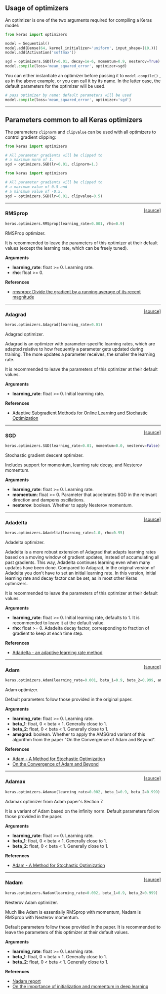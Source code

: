 
## Usage of optimizers

An optimizer is one of the two arguments required for compiling a Keras model:

```python
from keras import optimizers

model = Sequential()
model.add(Dense(64, kernel_initializer='uniform', input_shape=(10,)))
model.add(Activation('softmax'))

sgd = optimizers.SGD(lr=0.01, decay=1e-6, momentum=0.9, nesterov=True)
model.compile(loss='mean_squared_error', optimizer=sgd)
```

You can either instantiate an optimizer before passing it to `model.compile()` , as in the above example, or you can call it by its name. In the latter case, the default parameters for the optimizer will be used.

```python
# pass optimizer by name: default parameters will be used
model.compile(loss='mean_squared_error', optimizer='sgd')
```

---

## Parameters common to all Keras optimizers

The parameters `clipnorm` and `clipvalue` can be used with all optimizers to control gradient clipping:

```python
from keras import optimizers

# All parameter gradients will be clipped to
# a maximum norm of 1.
sgd = optimizers.SGD(lr=0.01, clipnorm=1.)
```

```python
from keras import optimizers

# All parameter gradients will be clipped to
# a maximum value of 0.5 and
# a minimum value of -0.5.
sgd = optimizers.SGD(lr=0.01, clipvalue=0.5)
```

---

<span style="float:right;">[[source]](https://github.com/keras-team/keras/blob/master/keras/optimizers.py#L229)</span>
### RMSprop

```python
keras.optimizers.RMSprop(learning_rate=0.001, rho=0.9)
```

RMSProp optimizer.

It is recommended to leave the parameters of this optimizer
at their default values
(except the learning rate, which can be freely tuned).

__Arguments__

- __learning_rate__: float >= 0. Learning rate.
- __rho__: float >= 0.

__References__

- [rmsprop: Divide the gradient by a running average of its recent magnitude
   ](http://www.cs.toronto.edu/~tijmen/csc321/slides/lecture_slides_lec6.pdf)
    
----

<span style="float:right;">[[source]](https://github.com/keras-team/keras/blob/master/keras/optimizers.py#L303)</span>
### Adagrad

```python
keras.optimizers.Adagrad(learning_rate=0.01)
```

Adagrad optimizer.

Adagrad is an optimizer with parameter-specific learning rates,
which are adapted relative to how frequently a parameter gets
updated during training. The more updates a parameter receives,
the smaller the learning rate.

It is recommended to leave the parameters of this optimizer
at their default values.

__Arguments__

- __learning_rate__: float >= 0. Initial learning rate.

__References__

- [Adaptive Subgradient Methods for Online Learning and Stochastic
   Optimization](http://www.jmlr.org/papers/volume12/duchi11a/duchi11a.pdf)
    
----

<span style="float:right;">[[source]](https://github.com/keras-team/keras/blob/master/keras/optimizers.py#L164)</span>
### SGD

```python
keras.optimizers.SGD(learning_rate=0.01, momentum=0.0, nesterov=False)
```

Stochastic gradient descent optimizer.

Includes support for momentum,
learning rate decay, and Nesterov momentum.

__Arguments__

- __learning_rate__: float >= 0. Learning rate.
- __momentum__: float >= 0. Parameter that accelerates SGD
    in the relevant direction and dampens oscillations.
- __nesterov__: boolean. Whether to apply Nesterov momentum.
    
----

<span style="float:right;">[[source]](https://github.com/keras-team/keras/blob/master/keras/optimizers.py#L376)</span>
### Adadelta

```python
keras.optimizers.Adadelta(learning_rate=1.0, rho=0.95)
```

Adadelta optimizer.

Adadelta is a more robust extension of Adagrad
that adapts learning rates based on a moving window of gradient updates,
instead of accumulating all past gradients. This way, Adadelta continues
learning even when many updates have been done. Compared to Adagrad, in the
original version of Adadelta you don't have to set an initial learning
rate. In this version, initial learning rate and decay factor can
be set, as in most other Keras optimizers.

It is recommended to leave the parameters of this optimizer
at their default values.

__Arguments__

- __learning_rate__: float >= 0. Initial learning rate, defaults to 1.
    It is recommended to leave it at the default value.
- __rho__: float >= 0. Adadelta decay factor, corresponding to fraction of
    gradient to keep at each time step.

__References__

- [Adadelta - an adaptive learning rate method](
   https://arxiv.org/abs/1212.5701)
    
----

<span style="float:right;">[[source]](https://github.com/keras-team/keras/blob/master/keras/optimizers.py#L467)</span>
### Adam

```python
keras.optimizers.Adam(learning_rate=0.001, beta_1=0.9, beta_2=0.999, amsgrad=False)
```

Adam optimizer.

Default parameters follow those provided in the original paper.

__Arguments__

- __learning_rate__: float >= 0. Learning rate.
- __beta_1__: float, 0 < beta < 1. Generally close to 1.
- __beta_2__: float, 0 < beta < 1. Generally close to 1.
- __amsgrad__: boolean. Whether to apply the AMSGrad variant of this
    algorithm from the paper "On the Convergence of Adam and
    Beyond".

__References__

- [Adam - A Method for Stochastic Optimization](
   https://arxiv.org/abs/1412.6980v8)
- [On the Convergence of Adam and Beyond](
   https://openreview.net/forum?id=ryQu7f-RZ)
    
----

<span style="float:right;">[[source]](https://github.com/keras-team/keras/blob/master/keras/optimizers.py#L567)</span>
### Adamax

```python
keras.optimizers.Adamax(learning_rate=0.002, beta_1=0.9, beta_2=0.999)
```

Adamax optimizer from Adam paper's Section 7.

It is a variant of Adam based on the infinity norm.
Default parameters follow those provided in the paper.

__Arguments__

- __learning_rate__: float >= 0. Learning rate.
- __beta_1__: float, 0 < beta < 1. Generally close to 1.
- __beta_2__: float, 0 < beta < 1. Generally close to 1.

__References__

- [Adam - A Method for Stochastic Optimization](
   https://arxiv.org/abs/1412.6980v8)
    
----

<span style="float:right;">[[source]](https://github.com/keras-team/keras/blob/master/keras/optimizers.py#L645)</span>
### Nadam

```python
keras.optimizers.Nadam(learning_rate=0.002, beta_1=0.9, beta_2=0.999)
```

Nesterov Adam optimizer.

Much like Adam is essentially RMSprop with momentum,
Nadam is RMSprop with Nesterov momentum.

Default parameters follow those provided in the paper.
It is recommended to leave the parameters of this optimizer
at their default values.

__Arguments__

- __learning_rate__: float >= 0. Learning rate.
- __beta_1__: float, 0 < beta < 1. Generally close to 1.
- __beta_2__: float, 0 < beta < 1. Generally close to 1.

__References__

- [Nadam report](http://cs229.stanford.edu/proj2015/054_report.pdf)
- [On the importance of initialization and momentum in deep learning](
   http://www.cs.toronto.edu/~fritz/absps/momentum.pdf)
    
